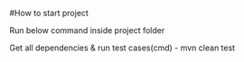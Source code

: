 #How to start project

Run below command inside project folder

Get all dependencies & run test cases(cmd) - mvn clean test
